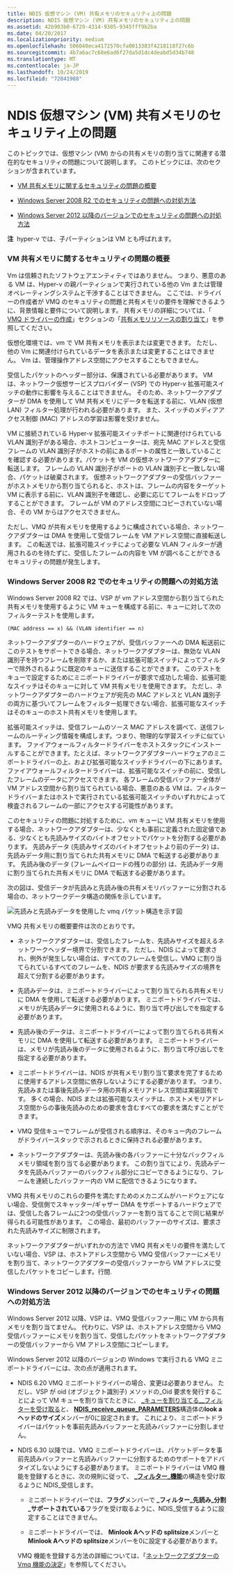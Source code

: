 ```yaml
---
title: NDIS 仮想マシン (VM) 共有メモリのセキュリティ上の問題
description: NDIS 仮想マシン (VM) 共有メモリのセキュリティ上の問題
ms.assetid: 42b903b0-6729-4314-9305-9345fff9b2ba
ms.date: 04/20/2017
ms.localizationpriority: medium
ms.openlocfilehash: 506040eca4172570cfa0013383f4218118f27c6b
ms.sourcegitcommit: 4b7a6ac7c68e6ad6f27da5d1dc4deabd5d34b748
ms.translationtype: MT
ms.contentlocale: ja-JP
ms.lasthandoff: 10/24/2019
ms.locfileid: "72841988"
---
```

# <a name="security-issues-with-ndis-virtual-machine-vm-shared-memory"></a>NDIS 仮想マシン (VM) 共有メモリのセキュリティ上の問題





このトピックでは、仮想マシン (VM) からの共有メモリの割り当てに関連する潜在的なセキュリティの問題について説明します。 このトピックには、次のセクションが含まれています。

-   [VM 共有メモリに関するセキュリティの問題の概要](#overview)

-   [Windows Server 2008 R2 でのセキュリティの問題への対処方法](#ndis620)

-   [Windows Server 2012 以降のバージョンでのセキュリティの問題への対処方法](#ndis630)

**注**  hyper-v では、子パーティションは VM とも呼ばれます。

 

### <a href="" id="overview"></a>VM 共有メモリに関するセキュリティの問題の概要

Vm は信頼されたソフトウェアエンティティではありません。 つまり、悪意のある VM は、Hyper-v の親パーティションで実行されている他の Vm または管理オペレーティングシステムと干渉することはできません。 ここでは、ドライバーの作成者が VMQ のセキュリティの問題と共有メモリの要件を理解できるように、背景情報と要件について説明します。 共有メモリの詳細については、「 [VMQ ドライバーの作成](writing-vmq-drivers.md)」セクションの「[共有メモリリソースの割り当て](shared-memory-resource-allocation.md)」を参照してください。

仮想化環境では、vm で VM 共有メモリを表示または変更できます。 ただし、他の Vm に関連付けられているデータを表示または変更することはできません。 Vm は、管理操作アドレス空間にアクセスすることもできません。

受信したパケットのヘッダー部分は、保護されている必要があります。 VM は、ネットワーク仮想サービスプロバイダー (VSP) での Hyper-v 拡張可能スイッチの動作に影響を与えることはできません。 そのため、ネットワークアダプターが DMA を使用して VM 共有メモリにデータを転送する前に、VLAN (仮想 LAN) フィルター処理が行われる必要があります。 また、スイッチのメディアアクセス制御 (MAC) アドレスの学習は影響を受けません。

VM に接続されている Hyper-v 拡張可能スイッチポートに関連付けられている VLAN 識別子がある場合、ホストコンピューターは、宛先 MAC アドレスと受信フレームの VLAN 識別子がホストの前にあるポートの属性と一致していることを確認する必要があります。パケットを VM の仮想ネットワークアダプターに転送します。 フレームの VLAN 識別子がポートの VLAN 識別子と一致しない場合、パケットは破棄されます。 仮想ネットワークアダプターの受信バッファーがホストメモリから割り当てられると、ホストは、フレームの内容をターゲット VM に表示する前に、VLAN 識別子を確認し、必要に応じてフレームをドロップすることができます。 フレームが VM のアドレス空間にコピーされていない場合、その VM からはアクセスできません。

ただし、VMQ が共有メモリを使用するように構成されている場合、ネットワークアダプターは DMA を使用して受信フレームを VM アドレス空間に直接転送します。 この転送では、拡張可能スイッチによって必要な VLAN フィルターが適用されるのを待たずに、受信したフレームの内容を VM が調べることができるセキュリティの問題が発生します。

### <a href="" id="ndis620"></a>Windows Server 2008 R2 でのセキュリティの問題への対処方法

Windows Server 2008 R2 では、VSP が vm アドレス空間から割り当てられた共有メモリを使用するように VM キューを構成する前に、キューに対して次のフィルターテストを使用します。

```syntax
(MAC address == x) && (VLAN identifier == n)
```

ネットワークアダプターのハードウェアが、受信バッファーへの DMA 転送前にこのテストをサポートできる場合、ネットワークアダプターは、無効な VLAN 識別子を持つフレームを削除するか、または拡張可能スイッチによってフィルターで除外されるように既定のキューに送信することができます。 このテストをキューで設定するためにミニポートドライバーが要求で成功した場合、拡張可能なスイッチはそのキューに対して VM 共有メモリを使用できます。 ただし、ネットワークアダプターのハードウェアが宛先の MAC アドレスと VLAN 識別子の両方に基づいてフレームをフィルター処理できない場合、拡張可能なスイッチはそのキューのホスト共有メモリを使用します。

拡張可能スイッチは、受信フレームのソース MAC アドレスを調べて、送信フレームのルーティング情報を構成します。つまり、物理的な学習スイッチに似ています。 ファイアウォールフィルタードライバーをホストスタックにインストールすることができます。たとえば、ネットワークアダプターハードウェアのミニポートドライバーの上、および拡張可能なスイッチドライバーの下にあります。 ファイアウォールフィルタードライバーは、拡張可能なスイッチの前に、受信したフレームのデータにアクセスできます。 各フレームの受信バッファー全体が VM アドレス空間から割り当てられている場合、悪意のある VM は、フィルタードライバーまたはホストで実行されている拡張可能スイッチのいずれかによって検査されるフレームの一部にアクセスする可能性があります。

このセキュリティの問題に対処するために、vm キューに VM 共有メモリを使用する場合、ネットワークアダプターは、少なくとも事前に定義された固定値である、少なくとも先読みサイズのバイトオフセットでパケットを分割する必要があります。 先読みデータ (先読みサイズのバイトオフセットより前のデータ) は、先読みデータ用に割り当てられた共有メモリに DMA で転送する必要があります。 先読み後のデータ (フレームペイロードの残りの部分) は、先読みデータ用に割り当てられた共有メモリに DMA で転送する必要があります。

次の図は、受信データが先読みと先読み後の共有メモリバッファーに分割される場合の、ネットワークデータ構造の関係を示しています。

![先読みと先読みデータを使用した vmq パケット構造を示す図](images/vmqpacket.png)

VMQ 共有メモリの概要要件は次のとおりです。

-   ネットワークアダプターは、受信したフレームを、先読みサイズを超えるネットワークヘッダー境界で分割できます。 ただし、NDIS によって要求され、例外が発生しない場合は、すべてのフレームを受信し、VMQ に割り当てられているすべてのフレームを、NDIS が要求する先読みサイズの境界を超えて分割する必要があります。

-   先読みデータは、ミニポートドライバーによって割り当てられる共有メモリに DMA を使用して転送する必要があります。 ミニポートドライバーでは、メモリが先読みデータに使用されるように、割り当て呼び出しでを指定する必要があります。

-   先読み後のデータは、ミニポートドライバーによって割り当てられる共有メモリに DMA を使用して転送する必要があります。 ミニポートドライバーは、メモリが先読み後のデータに使用されるように、割り当て呼び出しでを指定する必要があります。

-   ミニポートドライバーは、NDIS が共有メモリ割り当て要求を完了するために使用するアドレス空間に依存しないようにする必要があります。 つまり、先読みまたは事後先読みデータ用の共有メモリアドレス空間は実装固有です。 多くの場合、NDIS または拡張可能なスイッチは、ホストメモリアドレス空間からの事後先読みのための要求を含むすべての要求を満たすことができます。

-   VMQ 受信キューでフレームが受信される順序は、そのキュー内のフレームがドライバースタックで示されるときに保持される必要があります。

-   ネットワークアダプターは、先読み後の各バッファーに十分なバックフィルメモリ領域を割り当てる必要があります。 この割り当てにより、先読みデータを先読みバッファーのバックフィル部分にコピーできるようになり、フレームを連続したバッファー内の VM に配信できるようになります。

VMQ 共有メモリのこれらの要件を満たすためのメカニズムがハードウェアにない場合、受信側でスキャッター/ギャザー DMA をサポートするハードウェアでは、受信した各フレームに2つの受信バッファーを割り当てることで同じ結果が得られる可能性があります。 この場合、最初のバッファーのサイズは、要求された先読みサイズに制限されます。

ネットワークアダプターがいずれかの方法で VMQ 共有メモリの要件を満たしていない場合、VSP は、ホストアドレス空間から VMQ 受信バッファーにメモリを割り当て、ネットワークアダプターの受信バッファーから VM アドレスに受信したパケットをコピーします。行間.

### <a href="" id="ndis630"></a>Windows Server 2012 以降のバージョンでのセキュリティの問題への対処方法

Windows Server 2012 以降、VSP は、VMQ 受信バッファー用に VM から共有メモリを割り当てません。 代わりに、VSP は、ホストアドレス空間から VMQ 受信バッファーにメモリを割り当て、受信したパケットをネットワークアダプターの受信バッファーから VM アドレス空間にコピーします。

Windows Server 2012 以降のバージョンの Windows で実行される VMQ ミニポートドライバーには、次の点が適用されます。

-   NDIS 6.20 VMQ ミニポートドライバーの場合、変更は必要ありません。 ただし、VSP が oid (オブジェクト識別子) メソッドの\_Oid 要求を発行することによって VM キューを割り当てたときに、 [\_キューを割り当てる\_\_フィルターを受け取る](https://docs.microsoft.com/windows-hardware/drivers/network/oid-receive-filter-allocate-queue)と、 [**NDIS\_receive\_queue\_PARAMETERS**](https://docs.microsoft.com/windows-hardware/drivers/ddi/ntddndis/ns-ntddndis-_ndis_receive_queue_parameters)構造体の**look aヘッドのサイズ**メンバーが0に設定されます。 これにより、ミニポートドライバーはパケットを事前先読みバッファーと先読みバッファーに分割しません。

-   NDIS 6.30 以降では、VMQ ミニポートドライバーは、パケットデータを事前先読みバッファーと先読みバッファーに分割するためのサポートをアドバタイズしないようにする必要があります。 ミニポートドライバーは VMQ 機能を登録するときに、次の規則に従って、 [ **\_フィルター\_機能**](https://docs.microsoft.com/windows-hardware/drivers/ddi/ntddndis/ns-ntddndis-_ndis_receive_filter_capabilities)の構造を受け取るように NDIS\_受信します。

    -   ミニポートドライバーでは、**フラグ**メンバーで **\_フィルター\_先読み\_分割\_サポートされている**フラグを受け取るように、NDIS\_受信するように設定することはできません。

    -   ミニポートドライバーでは、 **Minlook Aヘッドの splitsize**メンバーと**Minlook Aヘッドの splitsize**メンバーを0に設定する必要があります。

    VMQ 機能を登録する方法の詳細については、「[ネットワークアダプターの Vmq 機能の決定](determining-the-vmq-capabilities-of-a-network-adapter.md)」を参照してください。

 

 





